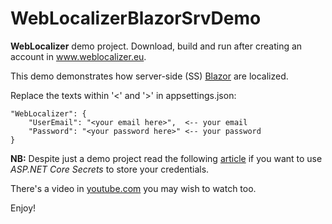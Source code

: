 ﻿# WebLocalizerBlazorSrvDemo

**WebLocalizer** demo project. Download, build and run after creating an account in www.weblocalizer.eu. 

This demo demonstrates how server-side (SS) [Blazor](https://dotnet.microsoft.com/en-us/apps/aspnet/web-apps/blazor) are localized. 

Replace the texts within '<' and '>' in appsettings.json:

    "WebLocalizer": {
        "UserEmail": "<your email here>",  <-- your email
        "Password": "<your password here>" <-- your password
    }
 
**NB:** Despite just a demo project read the following <a target="_blank" href="https://docs.microsoft.com/en-us/aspnet/core/security/app-secrets?view=aspnetcore-6.0&tabs=windows">article</a> if you want to use *ASP.NET Core Secrets* to store your credentials. 

There's a video in <a target="_blank" href="https://www.youtube.com/watch?v=RFJMKX8FULM">youtube.com</a> you may wish to watch too.

Enjoy!

